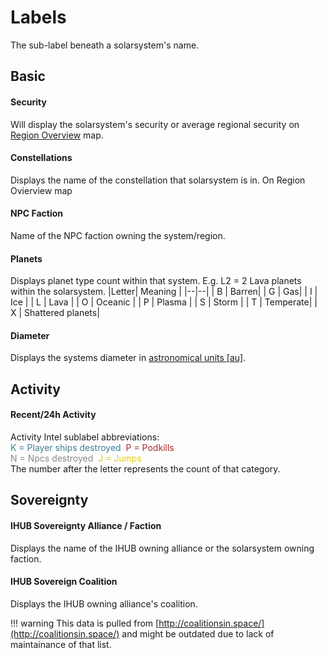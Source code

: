 # Labels
The sub-label beneath a solarsystem's name.

## Basic
#### Security
Will display the solarsystem's security or average regional security on [Region Overview](https://eveeye.readthedocs.io/en/latest/map/layout/) map.
#### Constellations
Displays the name of the constellation that solarsystem is in. On Region Ovierview map
#### NPC Faction
Name of the NPC faction owning the system/region.
#### Planets
Displays planet type count within that system.
E.g. L2 = 2 Lava planets within the solarsystem.
|Letter| Meaning |
|--|--|
| B | Barren|
| G | Gas|
| I | Ice |
| L | Lava |
| O | Oceanic |
| P | Plasma |
| S | Storm |
| T | Temperate|
| X | Shattered planets|

#### Diameter
Displays the systems diameter in <a href="https://en.wikipedia.org/wiki/Astronomical_unit" target="_blank">astronomical units [au]</a>.

## Activity
#### Recent/24h Activity
Activity Intel sublabel abbreviations:<br><span style="color:#437c97">K = Player ships destroyed</span>&nbsp;&nbsp;<span style="color:#ac2d2d">P = Podkills</span><br><span style="color:#888888">N = Npcs destroyed</span>&nbsp;&nbsp;<span style="color:#e6cf18">J = Jumps</span><br>
The number after the letter represents the count of that category.

## Sovereignty
#### IHUB Sovereignty Alliance / Faction
Displays the name of the IHUB owning alliance or the solarsystem owning faction.
#### IHUB Sovereign Coalition
Displays the IHUB owning alliance's coalition.

!!! warning
    This data is pulled from [http://coalitionsin.space/](http://coalitionsin.space/) and might be outdated due to lack of maintainance of that list.
<!--stackedit_data:
eyJoaXN0b3J5IjpbLTE0MjM4MjQ1ODksMTkxNTkzNTQ2NywtMT
E4NDQ2MjQzNiwxODY1ODEyNDcsMTY1NTYzODU5OV19
-->